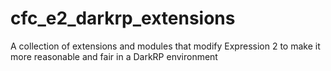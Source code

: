 # cfc_e2_darkrp_extensions
A collection of extensions and modules that modify Expression 2 to make it more reasonable and fair in a DarkRP environment
